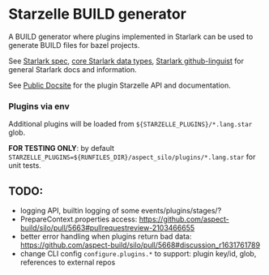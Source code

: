 # Starzelle BUILD generator

A BUILD generator where plugins implemented in Starlark can be used to generate BUILD files for bazel projects.

See [Starlark spec](https://github.com/bazelbuild/starlark/blob/master/spec.md), [core Starlark data types](https://bazel.build/rules/lib/core), [Starlark github-linguist](https://github.com/github-linguist/linguist/blob/v7.29.0/lib/linguist/languages.yml#L6831-L6852) for general Starlark docs and information.

See [Public Docsite](https://docs.aspect.build/cli/starlark/) for the plugin Starzelle API and documentation.

### Plugins via env

Additional plugins will be loaded from `${STARZELLE_PLUGINS}/*.lang.star` glob.

**FOR TESTING ONLY**: by default `STARZELLE_PLUGINS=${RUNFILES_DIR}/aspect_silo/plugins/*.lang.star` for unit tests.

## TODO:

* logging API, builtin logging of some events/plugins/stages/?
* PrepareContext.properties access: https://github.com/aspect-build/silo/pull/5663#pullrequestreview-2103466655
* better error handling when plugins return bad data: https://github.com/aspect-build/silo/pull/5668#discussion_r1631761789
* change CLI config `configure.plugins.*` to support: plugin key/id, glob, references to external repos
